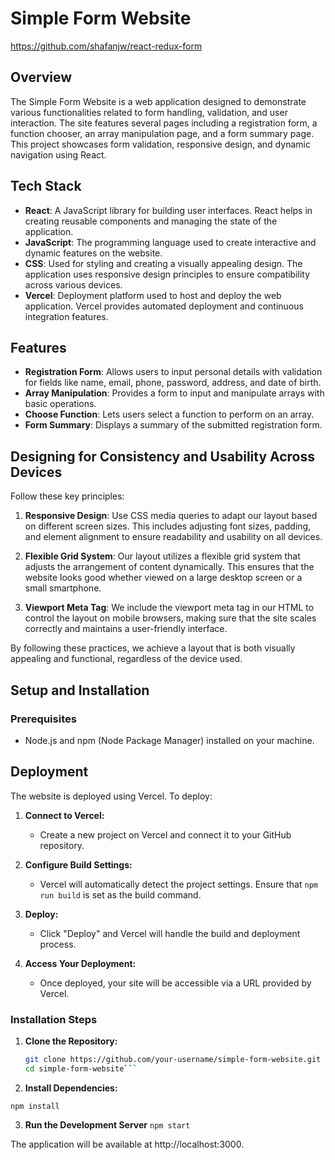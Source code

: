# Simple Form Website

https://github.com/shafanjw/react-redux-form

## Overview

The Simple Form Website is a web application designed to demonstrate various functionalities related to form handling, validation, and user interaction. The site features several pages including a registration form, a function chooser, an array manipulation page, and a form summary page. This project showcases form validation, responsive design, and dynamic navigation using React.

## Tech Stack

- **React**: A JavaScript library for building user interfaces. React helps in creating reusable components and managing the state of the application.
- **JavaScript**: The programming language used to create interactive and dynamic features on the website.
- **CSS**: Used for styling and creating a visually appealing design. The application uses responsive design principles to ensure compatibility across various devices.
- **Vercel**: Deployment platform used to host and deploy the web application. Vercel provides automated deployment and continuous integration features.

## Features

- **Registration Form**: Allows users to input personal details with validation for fields like name, email, phone, password, address, and date of birth.
- **Array Manipulation**: Provides a form to input and manipulate arrays with basic operations.
- **Choose Function**: Lets users select a function to perform on an array.
- **Form Summary**: Displays a summary of the submitted registration form.

## Designing for Consistency and Usability Across Devices

Follow these key principles:

1. **Responsive Design**: Use CSS media queries to adapt our layout based on different screen sizes. This includes adjusting font sizes, padding, and element alignment to ensure readability and usability on all devices.

2. **Flexible Grid System**: Our layout utilizes a flexible grid system that adjusts the arrangement of content dynamically. This ensures that the website looks good whether viewed on a large desktop screen or a small smartphone.

3. **Viewport Meta Tag**: We include the viewport meta tag in our HTML to control the layout on mobile browsers, making sure that the site scales correctly and maintains a user-friendly interface.

By following these practices, we achieve a layout that is both visually appealing and functional, regardless of the device used.

## Setup and Installation

### Prerequisites

- Node.js and npm (Node Package Manager) installed on your machine.

## Deployment

The website is deployed using Vercel. To deploy:

1. **Connect to Vercel:**
   - Create a new project on Vercel and connect it to your GitHub repository.

2. **Configure Build Settings:**
   - Vercel will automatically detect the project settings. Ensure that `npm run build` is set as the build command.

3. **Deploy:**
   - Click "Deploy" and Vercel will handle the build and deployment process.

4. **Access Your Deployment:**
   - Once deployed, your site will be accessible via a URL provided by Vercel.

### Installation Steps

1. **Clone the Repository:**

   ```bash
   git clone https://github.com/your-username/simple-form-website.git
   cd simple-form-website```

2. **Install Dependencies:**

```npm install```

3. **Run the Development Server**
```npm start```

The application will be available at http://localhost:3000.

